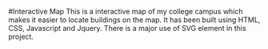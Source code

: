 #Interactive Map
This is a interactive map of my college campus which makes it easier to locate buildings on the map. It has been built using HTML, CSS, Javascript and Jquery. There is a major use of SVG element in this project.
